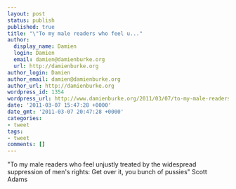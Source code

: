 ```yaml
---
layout: post
status: publish
published: true
title: "\"To my male readers who feel u..."
author:
  display_name: Damien
  login: Damien
  email: damien@damienburke.org
  url: http://damienburke.org
author_login: Damien
author_email: damien@damienburke.org
author_url: http://damienburke.org
wordpress_id: 1354
wordpress_url: http://www.damienburke.org/2011/03/07/to-my-male-readers-who-feel-u/
date: '2011-03-07 15:47:28 +0000'
date_gmt: '2011-03-07 20:47:28 +0000'
categories:
- tweet
tags:
- tweet
comments: []
---
```

<p>"To my male readers who feel unjustly treated by the widespread suppression of men's rights: Get over it, you bunch of pussies" Scott Adams</p>
